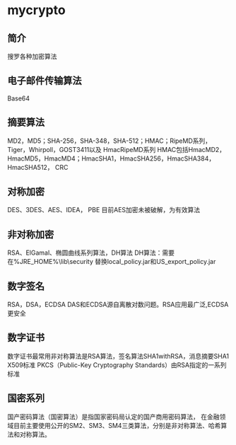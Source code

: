 mycrypto
====

## 简介
搜罗各种加密算法
 
## 电子邮件传输算法
 Base64

## 摘要算法
 MD2，MD5；SHA-256，SHA-348，SHA-512；HMAC；RipeMD系列，Tiger，Whirpoll，GOST3411以及 HmacRipeMD系列
 HMAC包括HmacMD2，HmacMD5，HmacMD4；HmacSHA1，HmacSHA256，HmacSHA384，HmacSHA512，
 CRC

## 对称加密
 DES、3DES、AES、IDEA， PBE
 目前AES加密未被破解，为有效算法

## 非对称加密
 RSA、ElGamal、椭圆曲线系列算法，DH算法
 DH算法：需要在%JRE_HOME%\lib\security 替换local_policy.jar和US_export_policy.jar

## 数字签名
 RSA，DSA，ECDSA
 DAS和ECDSA源自离散对数问题。RSA应用最广泛,ECDSA更安全

## 数字证书
 数字证书最常用非对称算法是RSA算法，签名算法SHA1withRSA，消息摘要SHA1
 X509标准
 PKCS（Public-Key Cryptography Standards）由RSA指定的一系列标准

## 国密系列
 国产密码算法（国密算法）是指国家密码局认定的国产商用密码算法，
 在金融领域目前主要使用公开的SM2、SM3、SM4三类算法，分别是非对称算法、哈希算法和对称算法。